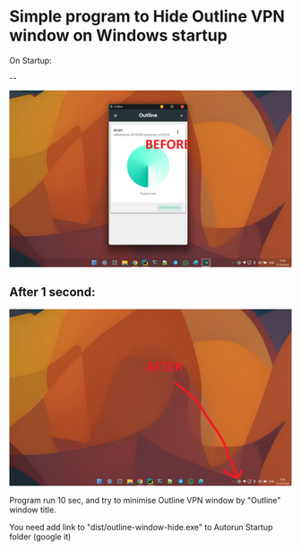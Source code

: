 Simple program to Hide Outline VPN window on Windows startup
==
On Startup:

--

![screen1.png](screen1.png)

After 1 second:
--
![screen2.png](screen2.png)

Program run 10 sec, and try to minimise Outline VPN window by "Outline" window title.

You need add link to "dist/outline-window-hide.exe" to Autorun Startup folder (google it)